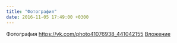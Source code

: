 ```yaml
---
title: "Фотография"
date: 2016-11-05 17:49:00 +0300
---
```


Фотография
<a class="vk-attach" href="https://vk.com/photo41076938_441042155">https://vk.com/photo41076938_441042155</a>
<a class="vk-attach" href="https://vk.com/photo41076938_441042155">Вложение</a>
